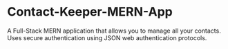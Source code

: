 # Contact-Keeper-MERN-App
A Full-Stack MERN application that allows you to manage all your contacts. Uses secure authentication using JSON web authentication protocols.
